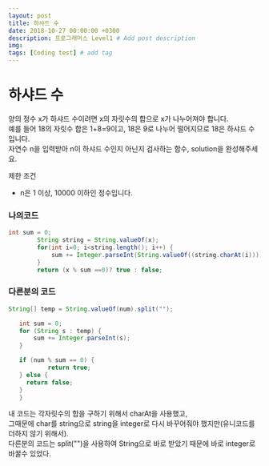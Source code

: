 ```yaml
---
layout: post
title: 하샤드 수
date: 2018-10-27 00:00:00 +0300
description: 프로그래머스 Level1 # Add post description
img: 
tags: [Coding test] # add tag
---
```


# 하샤드 수

  양의 정수 x가 하샤드 수이려면 x의 자릿수의 합으로 x가 나누어져야 합니다.  
  예를 들어 18의 자릿수 합은 1+8=9이고, 18은 9로 나누어 떨어지므로 18은 하샤드 수입니다.  
  자연수 n을 입력받아 n이 하샤드 수인지 아닌지 검사하는 함수, solution을 완성해주세요.

제한 조건
 - n은 1 이상, 10000 이하인 정수입니다.

### 나의코드
~~~java
int sum = 0;
        String string = String.valueOf(x);
        for(int i=0; i<string.length(); i++) {
            sum += Integer.parseInt(String.valueOf((string.charAt(i))));
        }
        return (x % sum ==0)? true : false;
~~~
### 다른분의 코드
~~~java
String[] temp = String.valueOf(num).split("");

   int sum = 0;
   for (String s : temp) {
       sum += Integer.parseInt(s);
   }

   if (num % sum == 0) {
           return true;
   } else {
     return false;
   }
   }
~~~
내 코드는 각자릿수의 합을 구하기 위해서 charAt을 사용했고,  
그때문에 char를 string으로 string을 integer로 다시 바꾸어줘야 했지만(유니코드를 더하지 않기 위해서).  
다른분의 코드는 split("")을 사용하여 String으로 바로 받았기 때문에 바로 integer로 바꿀수 있었다.

